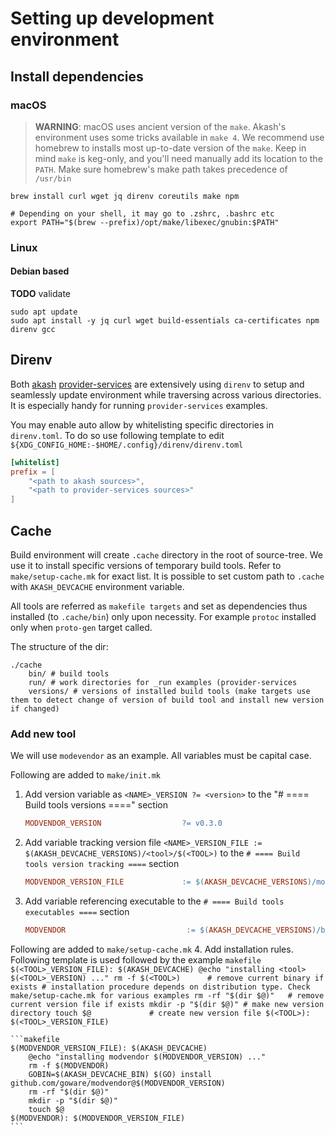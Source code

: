 # Setting up development environment

## Install dependencies
### macOS

> **WARNING**: macOS uses ancient version of the `make`. Akash's environment uses some tricks available in `make 4`.
We recommend use homebrew to installs most up-to-date version of the `make`. Keep in mind `make` is keg-only, and you'll need manually add its location to the `PATH`.
Make sure homebrew's make path takes precedence of `/usr/bin`


```shell
brew install curl wget jq direnv coreutils make npm

# Depending on your shell, it may go to .zshrc, .bashrc etc
export PATH="$(brew --prefix)/opt/make/libexec/gnubin:$PATH"
```

### Linux
#### Debian based
**TODO** validate
```shell
sudo apt update
sudo apt install -y jq curl wget build-essentials ca-certificates npm direnv gcc
```

## Direnv
Both [akash](https://github.com/ovrclk/akash) [provider-services](https://github.com/ovrclk/provider-services) are extensively using `direnv` to setup and seamlessly update environment
while traversing across various directories. It is especially handy for running `provider-services` examples.

You may enable auto allow by whitelisting specific directories in `direnv.toml`.
To do so use following template to edit `${XDG_CONFIG_HOME:-$HOME/.config}/direnv/direnv.toml`
```toml
[whitelist]
prefix = [
    "<path to akash sources>",
    "<path to provider-services sources>"
]
```

## Cache

Build environment will create `.cache` directory in the root of source-tree. We use it to install specific versions of temporary build tools. Refer to `make/setup-cache.mk` for exact list.
It is possible to set custom path to `.cache` with `AKASH_DEVCACHE` environment variable.

All tools are referred as `makefile targets` and set as dependencies thus installed (to `.cache/bin`) only upon necessity.
For example `protoc` installed only when `proto-gen` target called.

The structure of the dir:
```shell
./cache
    bin/ # build tools
    run/ # work directories for _run examples (provider-services
    versions/ # versions of installed build tools (make targets use them to detect change of version of build tool and install new version if changed) 
```

### Add new tool

We will use `modevendor` as an example.
All variables must be capital case.

Following are added to `make/init.mk`
1. Add version variable as `<NAME>_VERSION ?= <version>` to the "# ==== Build tools versions ====" section
    ```makefile
    MODVENDOR_VERSION                  ?= v0.3.0
    ```
2. Add variable tracking version file `<NAME>_VERSION_FILE := $(AKASH_DEVCACHE_VERSIONS)/<tool>/$(<TOOL>)` to the `# ==== Build tools version tracking ====` section
    ```makefile
    MODVENDOR_VERSION_FILE             := $(AKASH_DEVCACHE_VERSIONS)/modvendor/$(MODVENDOR)
    ```
3. Add variable referencing executable to the `# ==== Build tools executables ====` section
   ```makefile
   MODVENDOR                           := $(AKASH_DEVCACHE_VERSIONS)/bin/modvendor
    ```

Following are added to `make/setup-cache.mk`
4. Add installation rules. Following template is used followed by the example
    ```makefile
    $(<TOOL>_VERSION_FILE): $(AKASH_DEVCACHE)
    	@echo "installing <tool> $(<TOOL>_VERSION) ..."
    	rm -f $(<TOOL>)      # remove current binary if exists
    	# installation procedure depends on distribution type. Check make/setup-cache.mk for various examples
    	rm -rf "$(dir $@)"   # remove current version file if exists
    	mkdir -p "$(dir $@)" # make new version directory
    	touch $@             # create new version file
    $(<TOOL>): $(<TOOL>_VERSION_FILE)
    ```

    ```makefile
    $(MODVENDOR_VERSION_FILE): $(AKASH_DEVCACHE)
    	@echo "installing modvendor $(MODVENDOR_VERSION) ..."
    	rm -f $(MODVENDOR)
    	GOBIN=$(AKASH_DEVCACHE_BIN) $(GO) install github.com/goware/modvendor@$(MODVENDOR_VERSION)
    	rm -rf "$(dir $@)"
    	mkdir -p "$(dir $@)"
    	touch $@
    $(MODVENDOR): $(MODVENDOR_VERSION_FILE)
    ```
